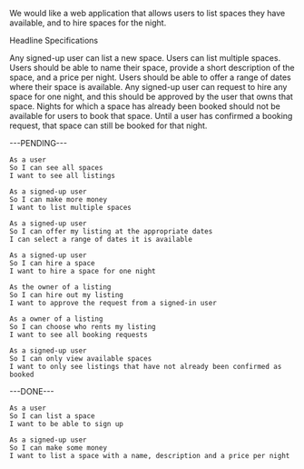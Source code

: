 We would like a web application that allows users to list spaces they have available, and to hire spaces for the night.


Headline Specifications

  Any signed-up user can list a new space.
  Users can list multiple spaces.
  Users should be able to name their space, provide a short description of the space, and a price per night.
  Users should be able to offer a range of dates where their space is available.
  Any signed-up user can request to hire any space for one night, and this should be approved by the user that owns that space.
  Nights for which a space has already been booked should not be available for users to book that space.
  Until a user has confirmed a booking request, that space can still be booked for that night.

---PENDING---


```
As a user
So I can see all spaces
I want to see all listings
```

```
As a signed-up user
So I can make more money
I want to list multiple spaces
```

```
As a signed-up user
So I can offer my listing at the appropriate dates
I can select a range of dates it is available
```

```
As a signed-up user
So I can hire a space
I want to hire a space for one night
```

```
As the owner of a listing
So I can hire out my listing
I want to approve the request from a signed-in user
```

```
As a owner of a listing
So I can choose who rents my listing
I want to see all booking requests
```

```
As a signed-up user
So I can only view available spaces
I want to only see listings that have not already been confirmed as booked
```

---DONE---

```
As a user
So I can list a space
I want to be able to sign up
```

```
As a signed-up user
So I can make some money
I want to list a space with a name, description and a price per night
```
